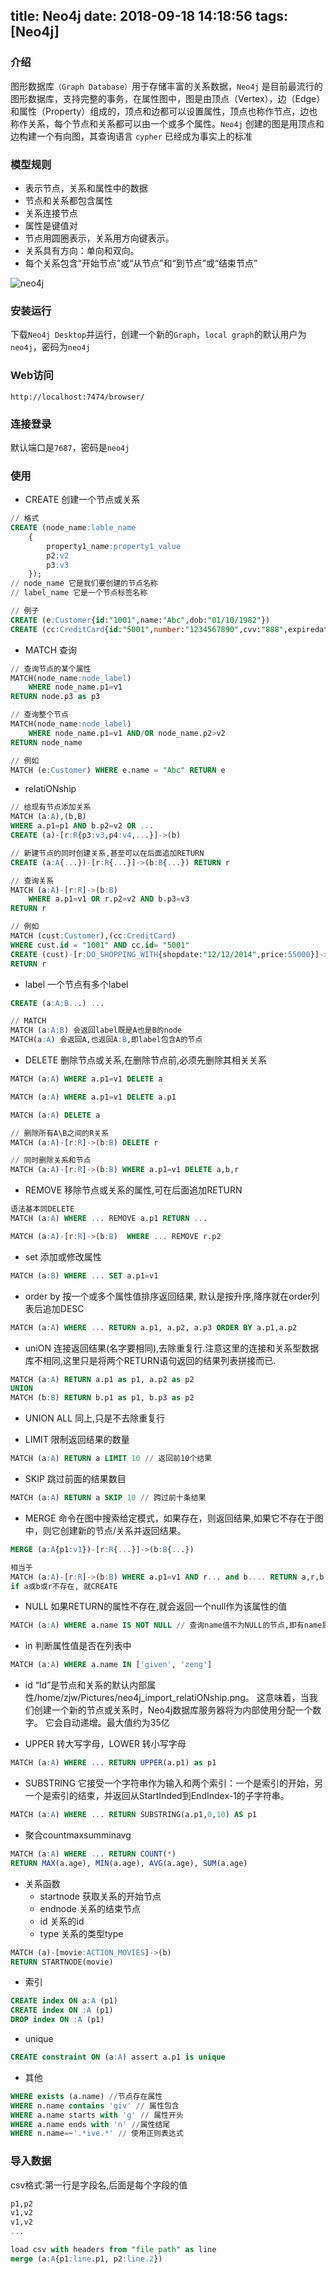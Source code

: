 title: Neo4j
date: 2018-09-18 14:18:56
tags: [Neo4j]
---

### 介绍
图形数据库`（Graph Database）`用于存储丰富的关系数据，`Neo4j` 是目前最流行的图形数据库，支持完整的事务，在属性图中，图是由顶点（Vertex），边（Edge）和属性（Property）组成的，顶点和边都可以设置属性，顶点也称作节点，边也称作关系，每个节点和关系都可以由一个或多个属性。`Neo4j` 创建的图是用顶点和边构建一个有向图，其查询语言 `cypher` 已经成为事实上的标准

### 模型规则

- 表示节点，关系和属性中的数据
- 节点和关系都包含属性
- 关系连接节点
- 属性是键值对
- 节点用圆圈表示，关系用方向键表示。
- 关系具有方向：单向和双向。
- 每个关系包含“开始节点”或“从节点”和“到节点”或“结束节点”

![neo4j](/images/neo4j_1.jpeg)

### 安装运行

下载`Neo4j Desktop`并运行，创建一个新的`Graph`，`local graph`的默认用户为`neo4j`，密码为`neo4j`

### Web访问

```
http://localhost:7474/browser/
```

<!-- more -->
### 连接登录

默认端口是`7687`，密码是`neo4j`

### 使用

- CREATE 创建一个节点或关系

```sql
// 格式
CREATE (node_name:lable_name
    {
        property1_name:property1_value
        p2:v2
        p3:v3
    });
// node_name 它是我们要创建的节点名称
// label_name 它是一个节点标签名称

// 例子
CREATE (e:Customer{id:"1001",name:"Abc",dob:"01/10/1982"})
CREATE (cc:CreditCard{id:"5001",number:"1234567890",cvv:"888",expiredate:"20/17"})
```

- MATCH 查询

```sql
// 查询节点的某个属性
MATCH(node_name:node_label)
    WHERE node_name.p1=v1
RETURN node.p3 as p3

// 查询整个节点
MATCH(node_name:node_label)
    WHERE node_name.p1=v1 AND/OR node_name.p2>v2
RETURN node_name

// 例如
MATCH (e:Customer) WHERE e.name = "Abc" RETURN e
```

- relatiONship

```sql
// 给现有节点添加关系
MATCH (a:A),(b,B)
WHERE a.p1=p1 AND b.p2=v2 OR ...
CREATE (a)-[r:R{p3:v3,p4:v4,...}]->(b)

// 新建节点的同时创建关系,甚至可以在后面追加RETURN
CREATE (a:A{...})-[r:R{...}]->(b:B{...}) RETURN r

// 查询关系
MATCH (a:A)-[r:R]->(b:B)
    WHERE a.p1=v1 OR r.p2=v2 AND b.p3=v3
RETURN r

// 例如
MATCH (cust:Customer),(cc:CreditCard) 
WHERE cust.id = "1001" AND cc.id= "5001" 
CREATE (cust)-[r:DO_SHOPPING_WITH{shopdate:"12/12/2014",price:55000}]->(cc) 
RETURN r
```

- label 一个节点有多个label

```sql
CREATE (a:A:B...) ...

// MATCH
MATCH (a:A:B) 会返回label既是A也是B的node
MATCH(a:A) 会返回A,也返回A:B,即label包含A的节点
```

- DELETE 删除节点或关系,在删除节点前,必须先删除其相关关系


```sql
MATCH (a:A) WHERE a.p1=v1 DELETE a

MATCH (a:A) WHERE a.p1=v1 DELETE a.p1

MATCH (a:A) DELETE a

// 删除所有A\B之间的R关系
MATCH (a:A)-[r:R]->(b:B) DELETE r

// 同时删除关系和节点
MATCH (a:A)-[r:R]->(b:B) WHERE a.p1=v1 DELETE a,b,r
```

- REMOVE 移除节点或关系的属性,可在后面追加RETURN

```sql
语法基本同DELETE
MATCH (a:A) WHERE ... REMOVE a.p1 RETURN ...

MATCH (a:A)-[r:R]->(b:B)  WHERE ... REMOVE r.p2
```

- set 添加或修改属性

```sql
MATCH (a:B) WHERE ... SET a.p1=v1
```

- order by 按一个或多个属性值排序返回结果, 默认是按升序,降序就在order列表后追加DESC

```sql
MATCH (a:A) WHERE ... RETURN a.p1, a.p2, a.p3 ORDER BY a.p1,a.p2
```

- uniON 连接返回结果(名字要相同),去除重复行.注意这里的连接和关系型数据库不相同,这里只是将两个RETURN语句返回的结果列表拼接而已.

```sql
MATCH (a:A) RETURN a.p1 as p1, a.p2 as p2
UNION
MATCH (b:B) RETURN b.p1 as p1, b.p3 as p2
```

- UNION ALL 同上,只是不去除重复行

- LIMIT 限制返回结果的数量

```sql
MATCH (a:A) RETURN a LIMIT 10 // 返回前10个结果
```

- SKIP 跳过前面的结果数目

```sql
MATCH (a:A) RETURN a SKIP 10 // 跨过前十条结果
```

- MERGE 命令在图中搜索给定模式，如果存在，则返回结果,如果它不存在于图中，则它创建新的节点/关系并返回结果。

```sql
MERGE (a:A{p1:v1})-[r:R{...}]->(b:B{...})

相当于
MATCH (a:A)-[r:R]->(b:B) WHERE a.p1=v1 AND r... and b.... RETURN a,r,b
if a或b或r不存在, 就CREATE
```

- NULL 如果RETURN的属性不存在,就会返回一个null作为该属性的值

```sql
MATCH (a:A) WHERE a.name IS NOT NULL // 查询name值不为NULL的节点,即有name属性的节点
```

- in 判断属性值是否在列表中

```sql
MATCH (a:A) WHERE a.name IN ['given', 'zeng']
```

- id “Id”是节点和关系的默认内部属性/home/zjw/Pictures/neo4j_import_relatiONship.png。 这意味着，当我们创建一个新的节点或关系时，Neo4j数据库服务器将为内部使用分配一个数字。 它会自动递增。最大值约为35亿

- UPPER 转大写字母，LOWER 转小写字母


```sql
MATCH (a:A) WHERE ... RETURN UPPER(a.p1) as p1
```

- SUBSTRING 它接受一个字符串作为输入和两个索引：一个是索引的开始，另一个是索引的结束，并返回从StartInded到EndIndex-1的子字符串。

```sql
MATCH (a:A) WHERE ... RETURN SUBSTRING(a.p1,0,10) AS p1
```

- 聚合countmaxsumminavg

```sql
MATCH (a:A) WHERE ... RETURN COUNT(*)
RETURN MAX(a.age), MIN(a.age), AVG(a.age), SUM(a.age)
```

- 关系函数
	- startnode 获取关系的开始节点
	- endnode 关系的结束节点
	- id 关系的id
	- type 关系的类型type

```sql
MATCH (a)-[movie:ACTION_MOVIES]->(b)
RETURN STARTNODE(movie)
```

- 索引

```sql
CREATE index ON a:A (p1)
CREATE index ON :A (p1)
DROP index ON :A (p1)
```

- unique

```sql
CREATE constraint ON (a:A) assert a.p1 is unique
```

- 其他

```sql
WHERE exists (a.name) //节点存在属性
WHERE n.name contains 'giv' // 属性包含
WHERE a.name starts with 'g' // 属性开头
WHERE a.name ends with 'n' //属性结尾
WHERE n.name=~'.*ive.*' // 使用正则表达式
```

### 导入数据

csv格式:第一行是字段名,后面是每个字段的值

```sql
p1,p2
v1,v2
v1,v2
...
```

```sql
load csv with headers from "file path" as line
merge (a:A{p1:line.p1, p2:line.2})
```
	
